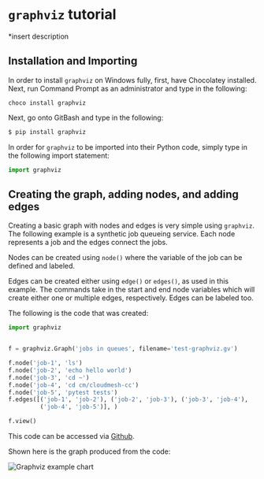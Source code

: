 # `graphviz` tutorial

*insert description

## Installation and Importing

In order to install `graphviz` on Windows fully, first, have Chocolatey 
installed. Next, run Command Prompt as an administrator and type in the 
following:

```
choco install graphviz
```

Next, go onto GitBash and type in the following:

```bash
$ pip install graphviz
```

In order for `graphviz` to be imported into their Python code,
simply type in the following import statement:

```python
import graphviz
```

## Creating the graph, adding nodes, and adding edges

Creating a basic graph with nodes and edges is very simple using `graphviz`.
The following example is a synthetic job queueing service. Each node 
represents a job and the edges connect the jobs. 

Nodes can be created using `node()` where the variable of the job can be 
defined and labeled. 

Edges can be created either using `edge()` or `edges()`, as used in this 
example. The commands take in the start and end node variables which will 
create either one or multiple edges, respectively. Edges can be labeled too.

The following is the code that was created:


```python
import graphviz


f = graphviz.Graph('jobs in queues', filename='test-graphviz.gv')

f.node('job-1', 'ls')
f.node('job-2', 'echo hello world')
f.node('job-3', 'cd ~')
f.node('job-4', 'cd cm/cloudmesh-cc')
f.node('job-5', 'pytest tests')
f.edges([('job-1', 'job-2'), ('job-2', 'job-3'), ('job-3', 'job-4'),
         ('job-4', 'job-5')], )

f.view()
```

This code can be accessed via [Github](https://github.com/cybertraining-dsc/reu2022/blob/main/project/graphs/graphs-graphviz/test-graphviz.py).

Shown here is the graph produced from the code:

![Graphviz example chart](graphs-graphviz/test-graphviz.gv.png)




